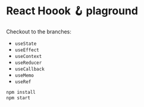 # React Hoook 🪝 plaground
Checkout to the branches:
- `useState` 
- `useEffect`
- `useContext`
- `useReducer`
- `useCallback`
- `useMemo`
- `useRef`

```js
npm install
npm start
```